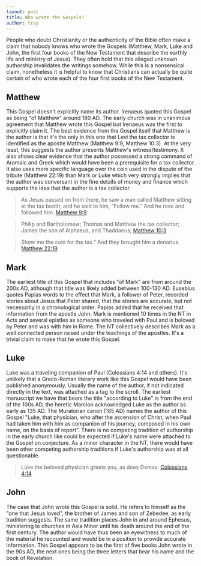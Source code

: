 ```yaml
---
layout: post
title: Who wrote the Gospels?
author: tray
---
```


People who doubt Christianity or the authenticity of the Bible often make a claim that nobody knows who wrote the Gospels (Matthew, Mark, Luke and John, the first four books of the New Testament that describe the earthly life and ministry of Jesus). They often hold that this alleged unknown authorship invalidates the writings somehow. While this is a nonsensical claim, nonetheless it is helpful to know that Christians can actually be quite certain of who wrote each of the four first books of the New Testament.

## Matthew

This Gospel doesn't explicitly name its author. Irenaeus quoted this Gospel as being "of Matthew" around 180 AD. The early church was in unanimous agreement that Matthew wrote this Gospel but Irenaeus was the first to explicitly claim it. The best evidence from the Gospel itself that Matthew is the author is that it's the only in this one that Levi the tax collector is identified as the apostle Matthew (Matthew 9:9, Matthew 10:3). At the very least, this suggests the author presents Matthew's witness/testimony. It also shows clear evidence that the author possessed a strong command of Aramaic and Greek which would have been a prerequisite for a tax collector. It also uses more specific language over the coin used in the dispute of the tribute (Matthew 22:19) than Mark or Luke which very strongly implies that the author was conversant in the fine details of money and finance which supports the idea that the author is a tax collector.

> As Jesus passed on from there, he saw a man called Matthew sitting at the tax booth, and he said to him, “Follow me.” And he rose and followed him.
[Matthew 9:9](https://my.bible.com/bible/59/MAT.9.9)

> Philip and Bartholomew; Thomas and Matthew the tax collector; James the son of Alphaeus, and Thaddaeus;
[Matthew 10:3](https://my.bible.com/bible/59/MAT.10.3)

> Show me the coin for the tax.” And they brought him a denarius.
[Matthew 22:19](https://my.bible.com/bible/59/MAT.22.19)

## Mark

The earliest title of this Gospel that includes "of Mark" are from around the 200s AD, although that title was likely added between 100-130 AD. Eusebius quotes Papias words to the effect that Mark, a follower of Peter, recorded stories about Jesus that Peter shared, that the stories are accurate, but not necessarily in a chronological order. Papias added that he received that information from the apostle John. Mark is mentioned 10 times in the NT in Acts and several epistles as someone who traveled with Paul and is beloved by Peter and was with him in Rome. The NT collectively describes Mark as a well connected person raised under the teachings of the apostles. It's a trivial claim to make that he wrote this Gospel.

## Luke

Luke was a traveling companion of Paul (Colossians 4:14 and others). It's unlikely that a Greco-Roman literary work like this Gospel would have been published anonymously. Usually the name of the author, if not indicated directly in the text, was attached as a tag to the scroll. The earliest manuscript we have that bears the title "according to Luke" is from the end of the 100s AD, the heretic Marcion acknowledged Luke as the author as early as 135 AD. The Muratorian canon (185 AD) names the author of this Gospel "Luke, that physician, who after the ascension of Christ, when Paul had taken him with him as companion of his journey, composed in his own name, on the basis of report". There is no competing tradition of authorship in the early church like could be expected if Luke's name were attached to the Gospel on conjecture. As a minor character in the NT, there would have been other competing authorship traditions if Luke's authorship was at all questionable.

> Luke the beloved physician greets you, as does Demas.
[Colossians 4:14](https://my.bible.com/bible/59/COL.4.14)

## John

The case that John wrote this Gospel is solid. He refers to himself as the "one that Jesus loved", the brother of James and son of Zebedee, as early tradition suggests. The same tradition places John in and around Ephesus, ministering to churches in Asia Minor until his death around the end of the first century. The author would have thus been an eyewitness to much of the material he recounted and would be in a position to provide accurate information. This Gospel appears to be the first of five books John wrote in the 90s AD, the next ones being the three letters that bear his name and the book of Revelation.
